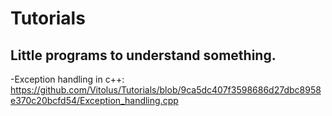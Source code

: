 # Tutorials
Little programs to understand something.
------------------
-Exception handling in c++: https://github.com/Vitolus/Tutorials/blob/9ca5dc407f3598686d27dbc8958e370c20bcfd54/Exception_handling.cpp
